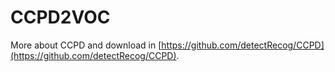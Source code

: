 # CCPD2VOC
More about CCPD and download in [https://github.com/detectRecog/CCPD](https://github.com/detectRecog/CCPD). 
